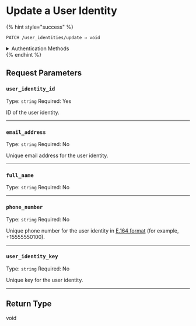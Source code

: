 # Update a User Identity



{% hint style="success" %}
```
PATCH /user_identities/update ⇒ void
```

<details>

<summary>Authentication Methods</summary>

- API key
- Personal access token
  <br>Must also include the `seam-workspace` header in the request.
</details>
{% endhint %}


## Request Parameters

### `user_identity_id`

Type: `string`
Required: Yes

ID of the user identity.

---

### `email_address`

Type: `string`
Required: No

Unique email address for the user identity.

---

### `full_name`

Type: `string`
Required: No

---

### `phone_number`

Type: `string`
Required: No

Unique phone number for the user identity in [E.164 format](https://www.itu.int/rec/T-REC-E.164/en) (for example, +15555550100).

---

### `user_identity_key`

Type: `string`
Required: No

Unique key for the user identity.

---


## Return Type

void
